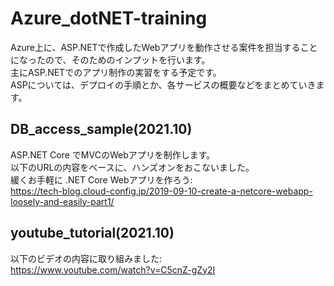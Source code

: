 # Azure_dotNET-training
Azure上に、ASP.NETで作成したWebアプリを動作させる案件を担当することになったので、そのためのインプットを行います。  
主にASP.NETでのアプリ制作の実習をする予定です。  
ASPについては、デプロイの手順とか、各サービスの概要などをまとめていきます。

## DB_access_sample(2021.10)
ASP.NET Core でMVCのWebアプリを制作します。  
以下のURLの内容をベースに、ハンズオンをおこないました。  
緩くお手軽に .NET Core Webアプリを作ろう:  
https://tech-blog.cloud-config.jp/2019-09-10-create-a-netcore-webapp-loosely-and-easily-part1/

## youtube_tutorial(2021.10)
以下のビデオの内容に取り組みました:  
https://www.youtube.com/watch?v=C5cnZ-gZy2I

